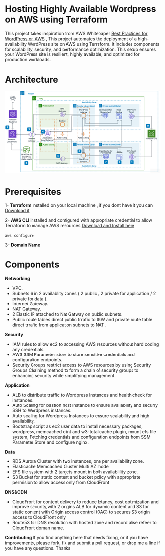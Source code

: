 # Hosting Highly Available Wordpress on AWS using Terraform 
This project takes inspiration from AWS Whitepaper [Best Practices for WordPress on AWS](https://docs.aws.amazon.com/whitepapers/latest/best-practices-wordpress/reference-architecture.html) , This project automates the deployment of a high-availability WordPress site on AWS using Terraform. It includes components for scalability, security, and performance optimization. This setup ensures your WordPress site is resilient, highly available, and optimized for production workloads.
# Architecture
![AWS Architecture](https://github.com/mohamed-r-abdelhafez/highly-available-wordpress-aws-terraform/blob/main/WordPress%20Architecture.png)
# Prerequisites
1- **Terraform** installed on your local machine , if you dont have it you can [Download it](https://developer.hashicorp.com/terraform/install) 

2- **AWS CLI** installed and configured with appropriate credential to allow Terraform to manage AWS resources [Download and Install here](https://docs.aws.amazon.com/cli/latest/userguide/getting-started-install.html)

`aws configure`

3- **Domain Name**

# Components
**Networking**
* VPC.
* Subnets 6 in 2 availablity zones ( 2 public / 2 private for application / 2 private for data ).
* Internet Gateway.
* NAT Gateway.
* 2 Elastic IP attached to Nat Gatway on public subnets.
* Public route tables direct public trrafic to IGW and private route table direct trrafic from application subnets to NAT .

**Security**
* IAM rules to allow ec2 to accessing AWS resources without hard coding any credentials.
* AWS SSM Parameter store to store sensitive credentials and configuration endpoints.
* Security Groups restrict access to AWS resources by using Security Groups Chaining method to form a chain of security groups to enhancing security while simplifying management.

**Application**
* ALB to distribute traffic to Wordpress Instances and health check for instances.
* Auto Scaling for bastion host instance to ensure availability and securly SSH to Wordpress instances.
* Auto scaling for Wordpress Instances to ensure scalability and high availability.
* Bootstrap script as ec2 user data to install necessary packages, wordpress, memcached clint and w3-total cache plugin, mount efs file system, Fetching credentials and configuration endpoints from SSM Parameter Store and configure nginx.

**Data**
* RDS Aurora Cluster with two instances, one per availability zone.
* Elasticache Memcached Cluster Multi AZ mode
* EFS file system with 2 targets mount in both availablility zone.
* S3 Bucket for static content and bucket policy with appropriate permision to allow access only from CloudFront

**DNS&CDN**
* CloudFront for content delivery to reduce letancy, cost optimization and improve security,with 2 origins ALB for dynamic content and S3 for static content with Origin access control (OAC) to secures S3 origin access to CloudFront only.
* Route53 for DNS resolution with hosted zone and record alise refeer to CloudFront doman name.

**Contributing**
If you find anything here that needs fixing, or if you have improvements, please fork, fix and submit a pull request, or drop me a line if you have any questions. Thanks



